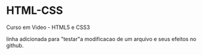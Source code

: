 # HTML-CSS
 Curso em Video - HTML5 e CSS3

linha adicionada para "testar"a modificacao de um arquivo e seus efeitos no github.